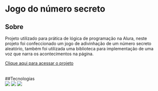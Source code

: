 <h1>Jogo do número secreto</h1>

<h2>Sobre</h2>
<p>Projeto utilizado para prática de lógica de programação na Alura, neste projeto foi confeccionado um jogo de adivinhação de um número secreto aleatório, também foi utilizada uma biblioteca para implementação de uma voz que narra os acontecimentos na página.</p>
<a href = "https://jogo-do-numero-secreto-five-ruddy.vercel.app/" class = "link">Clique aqui para acessar o projeto</a>
</br> </br> </br>
##Tecnologias
<div>
  <img src="https://img.shields.io/badge/HTML-239120?style=for-the-badge&logo=html5&logoColor=white">
  <img src="https://img.shields.io/badge/CSS-239120?&style=for-the-badge&logo=css3&logoColor=white">
  <img src="https://img.shields.io/badge/JavaScript-F7DF1E?style=for-the-badge&logo=javascript&logoColor=black">
</div>
